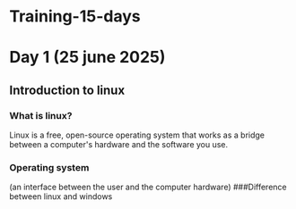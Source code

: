 # Training-15-days
# Day 1 (25 june 2025)
## Introduction to linux
### What is linux?
Linux is a free, open-source operating system that works as a bridge between a computer's hardware and the software you use.
### Operating system
(an interface between the user and the computer hardware)
###Difference between linux and windows

